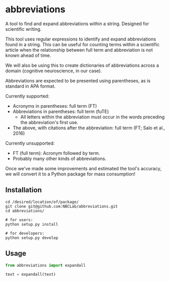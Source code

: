 # abbreviations
A tool to find and expand abbreviations within a string. Designed for scientific writing.

This tool uses regular expressions to identify and expand abbreviations found in a string. This can be useful for counting terms within a scientific article when the relationship between full term and abbreviation is not known ahead of time.

We will also be using this to create dictionaries of abbreviations across a domain (cognitive neuroscience, in our case).

Abbreviations are expected to be presented using parentheses, as is standard in APA format.

Currently supported:
- Acronyms in parentheses: full term (FT)
- Abbreviations in parentheses: full term (fuTE)
  - All letters within the abbreviation must occur in the words preceding the abbreviation's first use.
- The above, with citations after the abbreviation: full term (FT; Salo et al., 2016)

Currently unsupported:
- FT (full term): Acronym followed by term.
- Probably many other kinds of abbreviations.

Once we've made some improvements and estimated the tool's accuracy, we will convert it to a Python package for mass consumption!

Installation
--
```shell
cd /desired/location/of/package/
git clone git@github.com:NBCLab/abbreviations.git
cd abbreviations/

# for users:
python setup.py install

# for developers:
python setup.py develop
```

Usage
--

```python
from abbreviations import expandall

text = expandall(text)
```
